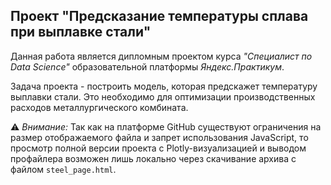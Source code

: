 ## Проект "Предсказание температуры сплава при выплавке стали"
Данная работа является дипломным проектом курса _"Специалист по Data Science"_ образовательной платформы _Яндекс.Практикум_.    

Задача проекта - построить модель, которая предскажет температуру выплавки стали. Это необходимо для оптимизации производственных расходов металлургического комбината.  

⚠ _Внимание:_ Так как на платформе GitHub существуют ограничения на размер отображаемого файла и запрет использования JavaScript, то просмотр полной версии проекта с Plotly-визуализацией и выводом профайлера возможен лишь локально через скачивание  архива с файлом `steel_page.html`.

